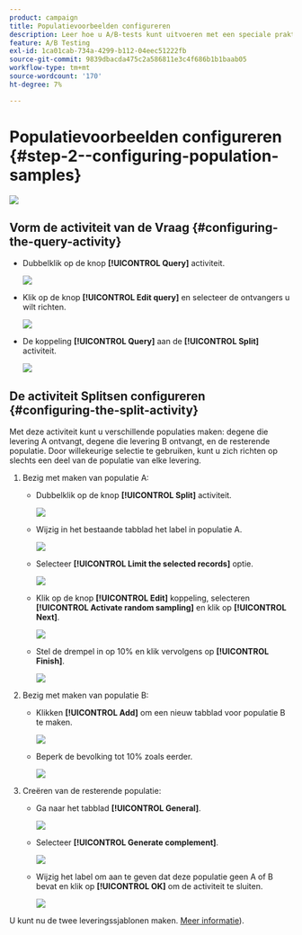 ```yaml
---
product: campaign
title: Populatievoorbeelden configureren
description: Leer hoe u A/B-tests kunt uitvoeren met een speciale praktijkcase
feature: A/B Testing
exl-id: 1ca01cab-734a-4299-b112-04eec51222fb
source-git-commit: 9839dbacda475c2a586811e3c4f686b1b1baab05
workflow-type: tm+mt
source-wordcount: '170'
ht-degree: 7%

---
```


# Populatievoorbeelden configureren {#step-2--configuring-population-samples}

![](../../assets/common.svg)

## Vorm de activiteit van de Vraag {#configuring-the-query-activity}

* Dubbelklik op de knop **[!UICONTROL Query]** activiteit.

   ![](assets/use_case_abtesting_createrecipients_001.png)

* Klik op de knop **[!UICONTROL Edit query]** en selecteer de ontvangers u wilt richten.

   ![](assets/use_case_abtesting_createrecipients_002.png)

* De koppeling **[!UICONTROL Query]** aan de **[!UICONTROL Split]** activiteit.

   ![](assets/use_case_abtesting_createrecipients_003.png)

## De activiteit Splitsen configureren {#configuring-the-split-activity}

Met deze activiteit kunt u verschillende populaties maken: degene die levering A ontvangt, degene die levering B ontvangt, en de resterende populatie. Door willekeurige selectie te gebruiken, kunt u zich richten op slechts een deel van de populatie van elke levering.

1. Bezig met maken van populatie A:

   * Dubbelklik op de knop **[!UICONTROL Split]** activiteit.

      ![](assets/use_case_abtesting_createrecipients_004.png)

   * Wijzig in het bestaande tabblad het label in populatie A.

      ![](assets/use_case_abtesting_createrecipients_005.png)

   * Selecteer **[!UICONTROL Limit the selected records]** optie.

      ![](assets/use_case_abtesting_createrecipients_006.png)

   * Klik op de knop **[!UICONTROL Edit]** koppeling, selecteren **[!UICONTROL Activate random sampling]** en klik op **[!UICONTROL Next]**.

      ![](assets/use_case_abtesting_createrecipients_007.png)

   * Stel de drempel in op 10% en klik vervolgens op **[!UICONTROL Finish]**.

      ![](assets/use_case_abtesting_createrecipients_008.png)

1. Bezig met maken van populatie B:

   * Klikken **[!UICONTROL Add]** om een nieuw tabblad voor populatie B te maken.

      ![](assets/use_case_abtesting_createrecipients_009.png)

   * Beperk de bevolking tot 10% zoals eerder.

      ![](assets/use_case_abtesting_createrecipients_010.png)

1. Creëren van de resterende populatie:

   * Ga naar het tabblad **[!UICONTROL General]**. 

      ![](assets/use_case_abtesting_createrecipients_011.png)

   * Selecteer **[!UICONTROL Generate complement]**.

      ![](assets/use_case_abtesting_createrecipients_012.png)

   * Wijzig het label om aan te geven dat deze populatie geen A of B bevat en klik op **[!UICONTROL OK]** om de activiteit te sluiten.

      ![](assets/use_case_abtesting_createrecipients_013.png)

U kunt nu de twee leveringssjablonen maken. [Meer informatie](a-b-testing-uc-delivery-templates.md)).
